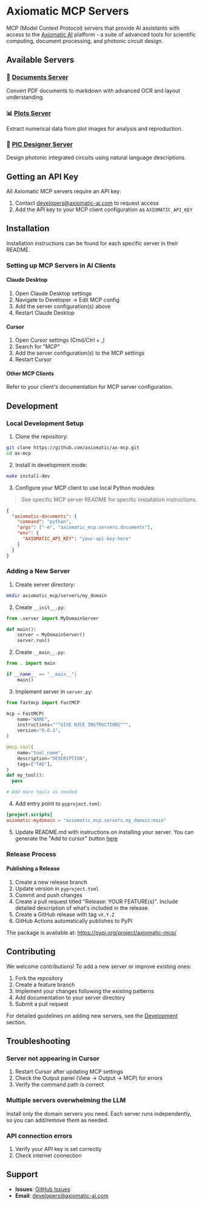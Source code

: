 # Axiomatic MCP Servers

MCP (Model Context Protocol) servers that provide AI assistants with access to the [Axiomatic AI](https://axiomatic.ai) platform - a suite of advanced tools for scientific computing, document processing, and photonic circuit design.

## Available Servers

### 📄 [Documents Server](./axiomatic_mcp/servers/documents/)

Convert PDF documents to markdown with advanced OCR and layout understanding.

### 📊 [Plots Server](./axiomatic_mcp/servers/plots/)

Extract numerical data from plot images for analysis and reproduction.

### 🔬 [PIC Designer Server](./axiomatic_mcp/servers/pic/)

Design photonic integrated circuits using natural language descriptions.

## Getting an API Key

All Axiomatic MCP servers require an API key:

1. Contact developers@axiomatic-ai.com to request access
2. Add the API key to your MCP client configuration as `AXIOMATIC_API_KEY`

## Installation

Installation instructions can be found for each specific server in their README.

### Setting up MCP Servers in AI Clients

#### Claude Desktop

1. Open Claude Desktop settings
2. Navigate to Developer → Edit MCP config
3. Add the server configuration(s) above
4. Restart Claude Desktop

#### Cursor

1. Open Cursor settings (Cmd/Ctrl + ,)
2. Search for "MCP"
3. Add the server configuration(s) to the MCP settings
4. Restart Cursor

#### Other MCP Clients

Refer to your client's documentation for MCP server configuration.

## Development

### Local Development Setup

1. Clone the repository:

```bash
git clone https://github.com/axiomatic/ax-mcp.git
cd ax-mcp
```

2. Install in development mode:

```bash
make install-dev
```

3. Configure your MCP client to use local Python modules:

> See specific MCP server README for specific installation instructions.

```json
{
  "axiomatic-documents": {
    "command": "python",
    "args": ["-m", "axiomatic_mcp.servers.documents"],
    "env": {
      "AXIOMATIC_API_KEY": "your-api-key-here"
    }
  }
}
```

### Adding a New Server

1. Create server directory:

```bash
mkdir axiomatic_mcp/servers/my_domain
```

2. Create `__init__.py`:

```python
from .server import MyDomainServer

def main():
    server = MyDomainServer()
    server.run()
```

2. Create `__main__.py`:

```python
from . import main

if __name__ == "__main__":
    main()
```

3. Implement server in `server.py`:

```python
from fastmcp import FastMCP

mcp = FastMCP(
    name="NAME",
    instructions="""GIVE NICE INSTRUCTIONS""",
    version="0.0.1",
)

@mcp.tool(
    name="tool_name",
    description="DESCRIPTION",
    tags=["TAG"],
)
def my_tool():
  pass

# Add more tools as needed
```

4. Add entry point to `pyproject.toml`:

```toml
[project.scripts]
axiomatic-mydomain = "axiomatic_mcp.servers.my_domain:main"
```

5. Update README.md with instructions on installing your server. You can generate the "Add to cursor" button [here](https://docs.cursor.com/en/tools/developers)

### Release Process

#### Publishing a Release

1. Create a new release branch
1. Update version in `pyproject.toml`
1. Commit and push changes
1. Create a pull request titled "Release: YOUR FEATURE(s)". Include detailed description of what's included in the release.
1. Create a GitHub release with tag `vX.Y.Z`
1. GitHub Actions automatically publishes to PyPI

The package is available at: https://pypi.org/project/axiomatic-mcp/

## Contributing

We welcome contributions! To add a new server or improve existing ones:

1. Fork the repository
2. Create a feature branch
3. Implement your changes following the existing patterns
4. Add documentation to your server directory
5. Submit a pull request

For detailed guidelines on adding new servers, see the [Development](#development) section.

## Troubleshooting

### Server not appearing in Cursor

1. Restart Cursor after updating MCP settings
2. Check the Output panel (View → Output → MCP) for errors
3. Verify the command path is correct

### Multiple servers overwhelming the LLM

Install only the domain servers you need. Each server runs independently, so you can add/remove them as needed.

### API connection errors

1. Verify your API key is set correctly
2. Check internet connection

## Support

- **Issues**: [GitHub Issues](https://github.com/axiomatic/ax-mcp/issues)
- **Email**: developers@axiomatic-ai.com
